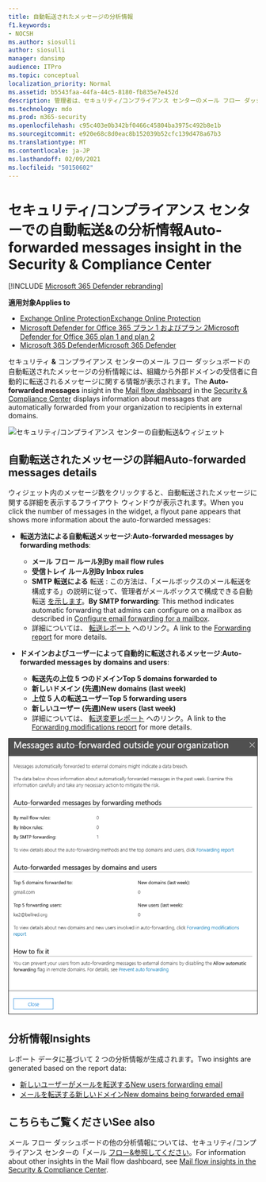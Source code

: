 ```yaml
---
title: 自動転送されたメッセージの分析情報
f1.keywords:
- NOCSH
ms.author: siosulli
author: siosulli
manager: dansimp
audience: ITPro
ms.topic: conceptual
localization_priority: Normal
ms.assetid: b5543faa-44fa-44c5-8180-fb835e7e452d
description: 管理者は、セキュリティ/コンプライアンス センターのメール フロー ダッシュボードで、自動転送&確認できます。
ms.technology: mdo
ms.prod: m365-security
ms.openlocfilehash: c95c403e0b342bf0466c45804ba3975c492b8e1b
ms.sourcegitcommit: e920e68c8d0eac8b152039b52cfc139d478a67b3
ms.translationtype: MT
ms.contentlocale: ja-JP
ms.lasthandoff: 02/09/2021
ms.locfileid: "50150602"
---
```

# <a name="auto-forwarded-messages-insight-in-the-security--compliance-center"></a><span data-ttu-id="42786-103">セキュリティ/コンプライアンス センターでの自動転送&の分析情報</span><span class="sxs-lookup"><span data-stu-id="42786-103">Auto-forwarded messages insight in the Security & Compliance Center</span></span>

[!INCLUDE [Microsoft 365 Defender rebranding](../includes/microsoft-defender-for-office.md)]

<span data-ttu-id="42786-104">**適用対象**</span><span class="sxs-lookup"><span data-stu-id="42786-104">**Applies to**</span></span>
- [<span data-ttu-id="42786-105">Exchange Online Protection</span><span class="sxs-lookup"><span data-stu-id="42786-105">Exchange Online Protection</span></span>](https://go.microsoft.com/fwlink/?linkid=2148611)
- [<span data-ttu-id="42786-106">Microsoft Defender for Office 365 プラン 1 およびプラン 2</span><span class="sxs-lookup"><span data-stu-id="42786-106">Microsoft Defender for Office 365 plan 1 and plan 2</span></span>](https://go.microsoft.com/fwlink/?linkid=2148715)
- [<span data-ttu-id="42786-107">Microsoft 365 Defender</span><span class="sxs-lookup"><span data-stu-id="42786-107">Microsoft 365 Defender</span></span>](https://go.microsoft.com/fwlink/?linkid=2118804)

<span data-ttu-id="42786-108">セキュリティ **&** コンプライアンス センターのメール [](mail-flow-insights-v2.md)フロー ダッシュボードの [](https://protection.office.com)自動転送されたメッセージの分析情報には、組織から外部ドメインの受信者に自動的に転送されるメッセージに関する情報が表示されます。</span><span class="sxs-lookup"><span data-stu-id="42786-108">The **Auto-forwarded messages** insight in the [Mail flow dashboard](mail-flow-insights-v2.md) in the [Security & Compliance Center](https://protection.office.com) displays information about messages that are automatically forwarded from your organization to recipients in external domains.</span></span>

![セキュリティ/コンプライアンス センターの自動転送&ウィジェット](../../media/mfi-auto-forwarded-messages.png)

## <a name="auto-forwarded-messages-details"></a><span data-ttu-id="42786-110">自動転送されたメッセージの詳細</span><span class="sxs-lookup"><span data-stu-id="42786-110">Auto-forwarded messages details</span></span>

<span data-ttu-id="42786-111">ウィジェット内のメッセージ数をクリックすると、自動転送されたメッセージに関する詳細を表示するフライアウト ウィンドウが表示されます。</span><span class="sxs-lookup"><span data-stu-id="42786-111">When you click the number of messages in the widget, a flyout pane appears that shows more information about the auto-forwarded messages:</span></span>

- <span data-ttu-id="42786-112">**転送方法による自動転送メッセージ**:</span><span class="sxs-lookup"><span data-stu-id="42786-112">**Auto-forwarded messages by forwarding methods**:</span></span>

  - <span data-ttu-id="42786-113">**メール フロー ルール別**</span><span class="sxs-lookup"><span data-stu-id="42786-113">**By mail flow rules**</span></span>
  - <span data-ttu-id="42786-114">**受信トレイ ルール別**</span><span class="sxs-lookup"><span data-stu-id="42786-114">**By Inbox rules**</span></span>
  - <span data-ttu-id="42786-115">**SMTP 転送による** 転送 : この方法は、「メールボックスのメール転送を構成する」の説明に従って、管理者がメールボックスで構成できる自動転送 [を示します](https://docs.microsoft.com/Exchange/recipients-in-exchange-online/manage-user-mailboxes/configure-email-forwarding)。</span><span class="sxs-lookup"><span data-stu-id="42786-115">**By SMTP forwarding**: This method indicates automatic forwarding that admins can configure on a mailbox as described in [Configure email forwarding for a mailbox](https://docs.microsoft.com/Exchange/recipients-in-exchange-online/manage-user-mailboxes/configure-email-forwarding).</span></span>
  - <span data-ttu-id="42786-116">詳細については、 [転送レポート](view-mail-flow-reports.md#forwarding-report) へのリンク。</span><span class="sxs-lookup"><span data-stu-id="42786-116">A link to the [Forwarding report](view-mail-flow-reports.md#forwarding-report) for more details.</span></span>

- <span data-ttu-id="42786-117">**ドメインおよびユーザーによって自動的に転送されるメッセージ**:</span><span class="sxs-lookup"><span data-stu-id="42786-117">**Auto-forwarded messages by domains and users**:</span></span>

  - <span data-ttu-id="42786-118">**転送先の上位 5 つのドメイン**</span><span class="sxs-lookup"><span data-stu-id="42786-118">**Top 5 domains forwarded to**</span></span>
  - <span data-ttu-id="42786-119">**新しいドメイン (先週)**</span><span class="sxs-lookup"><span data-stu-id="42786-119">**New domains (last week)**</span></span>
  - <span data-ttu-id="42786-120">**上位 5 人の転送ユーザー**</span><span class="sxs-lookup"><span data-stu-id="42786-120">**Top 5 forwarding users**</span></span>
  - <span data-ttu-id="42786-121">**新しいユーザー (先週)**</span><span class="sxs-lookup"><span data-stu-id="42786-121">**New users (last week)**</span></span>
  - <span data-ttu-id="42786-122">詳細については、 [転送変更レポート](mfi-new-users-forwarding-email.md#forwarding-modifications-report) へのリンク。</span><span class="sxs-lookup"><span data-stu-id="42786-122">A link to the [Forwarding modifications report](mfi-new-users-forwarding-email.md#forwarding-modifications-report) for more details.</span></span>

![セキュリティ/コンプライアンス センターの [自動転送されたメッセージ] &詳細フライアウト](../../media/mfi-auto-forwarded-messages-details.png)

## <a name="insights"></a><span data-ttu-id="42786-124">分析情報</span><span class="sxs-lookup"><span data-stu-id="42786-124">Insights</span></span>

<span data-ttu-id="42786-125">レポート データに基づいて 2 つの分析情報が生成されます。</span><span class="sxs-lookup"><span data-stu-id="42786-125">Two insights are generated based on the report data:</span></span>

- [<span data-ttu-id="42786-126">新しいユーザーがメールを転送する</span><span class="sxs-lookup"><span data-stu-id="42786-126">New users forwarding email</span></span>](mfi-new-users-forwarding-email.md)
- [<span data-ttu-id="42786-127">メールを転送する新しいドメイン</span><span class="sxs-lookup"><span data-stu-id="42786-127">New domains being forwarded email</span></span>](mfi-new-domains-being-forwarded-email.md)

## <a name="see-also"></a><span data-ttu-id="42786-128">こちらもご覧ください</span><span class="sxs-lookup"><span data-stu-id="42786-128">See also</span></span>

<span data-ttu-id="42786-129">メール フロー ダッシュボードの他の分析情報については、セキュリティ/コンプライアンス センターの「メール [フロー&参照してください](mail-flow-insights-v2.md)。</span><span class="sxs-lookup"><span data-stu-id="42786-129">For information about other insights in the Mail flow dashboard, see [Mail flow insights in the Security & Compliance Center](mail-flow-insights-v2.md).</span></span>
